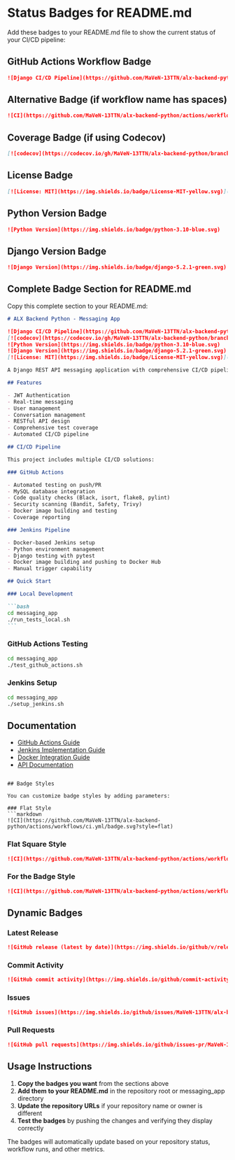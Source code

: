 # Status Badges for README.md

Add these badges to your README.md file to show the current status of your CI/CD pipeline:

## GitHub Actions Workflow Badge

```markdown
![Django CI/CD Pipeline](https://github.com/MaVeN-13TTN/alx-backend-python/workflows/Django%20CI/CD%20Pipeline/badge.svg)
```

## Alternative Badge (if workflow name has spaces)

```markdown
![CI](https://github.com/MaVeN-13TTN/alx-backend-python/actions/workflows/ci.yml/badge.svg)
```

## Coverage Badge (if using Codecov)

```markdown
[![codecov](https://codecov.io/gh/MaVeN-13TTN/alx-backend-python/branch/main/graph/badge.svg)](https://codecov.io/gh/MaVeN-13TTN/alx-backend-python)
```

## License Badge

```markdown
[![License: MIT](https://img.shields.io/badge/License-MIT-yellow.svg)](https://opensource.org/licenses/MIT)
```

## Python Version Badge

```markdown
![Python Version](https://img.shields.io/badge/python-3.10-blue.svg)
```

## Django Version Badge

```markdown
![Django Version](https://img.shields.io/badge/django-5.2.1-green.svg)
```

## Complete Badge Section for README.md

Copy this complete section to your README.md:

````markdown
# ALX Backend Python - Messaging App

![Django CI/CD Pipeline](https://github.com/MaVeN-13TTN/alx-backend-python/actions/workflows/ci.yml/badge.svg)
[![codecov](https://codecov.io/gh/MaVeN-13TTN/alx-backend-python/branch/main/graph/badge.svg)](https://codecov.io/gh/MaVeN-13TTN/alx-backend-python)
![Python Version](https://img.shields.io/badge/python-3.10-blue.svg)
![Django Version](https://img.shields.io/badge/django-5.2.1-green.svg)
[![License: MIT](https://img.shields.io/badge/License-MIT-yellow.svg)](https://opensource.org/licenses/MIT)

A Django REST API messaging application with comprehensive CI/CD pipeline including GitHub Actions, Jenkins, and Docker integration.

## Features

- JWT Authentication
- Real-time messaging
- User management
- Conversation management
- RESTful API design
- Comprehensive test coverage
- Automated CI/CD pipeline

## CI/CD Pipeline

This project includes multiple CI/CD solutions:

### GitHub Actions

- Automated testing on push/PR
- MySQL database integration
- Code quality checks (Black, isort, flake8, pylint)
- Security scanning (Bandit, Safety, Trivy)
- Docker image building and testing
- Coverage reporting

### Jenkins Pipeline

- Docker-based Jenkins setup
- Python environment management
- Django testing with pytest
- Docker image building and pushing to Docker Hub
- Manual trigger capability

## Quick Start

### Local Development

```bash
cd messaging_app
./run_tests_local.sh
```
````

### GitHub Actions Testing

```bash
cd messaging_app
./test_github_actions.sh
```

### Jenkins Setup

```bash
cd messaging_app
./setup_jenkins.sh
```

## Documentation

- [GitHub Actions Guide](messaging_app/GITHUB_ACTIONS_GUIDE.md)
- [Jenkins Implementation Guide](messaging_app/JENKINS_IMPLEMENTATION_GUIDE.md)
- [Docker Integration Guide](messaging_app/DOCKER_INTEGRATION_GUIDE.md)
- [API Documentation](messaging_app/README.md)

````

## Badge Styles

You can customize badge styles by adding parameters:

### Flat Style
```markdown
![CI](https://github.com/MaVeN-13TTN/alx-backend-python/actions/workflows/ci.yml/badge.svg?style=flat)
````

### Flat Square Style

```markdown
![CI](https://github.com/MaVeN-13TTN/alx-backend-python/actions/workflows/ci.yml/badge.svg?style=flat-square)
```

### For the Badge Style

```markdown
![CI](https://github.com/MaVeN-13TTN/alx-backend-python/actions/workflows/ci.yml/badge.svg?style=for-the-badge)
```

## Dynamic Badges

### Latest Release

```markdown
![GitHub release (latest by date)](https://img.shields.io/github/v/release/MaVeN-13TTN/alx-backend-python)
```

### Commit Activity

```markdown
![GitHub commit activity](https://img.shields.io/github/commit-activity/m/MaVeN-13TTN/alx-backend-python)
```

### Issues

```markdown
![GitHub issues](https://img.shields.io/github/issues/MaVeN-13TTN/alx-backend-python)
```

### Pull Requests

```markdown
![GitHub pull requests](https://img.shields.io/github/issues-pr/MaVeN-13TTN/alx-backend-python)
```

## Usage Instructions

1. **Copy the badges you want** from the sections above
2. **Add them to your README.md** in the repository root or messaging_app directory
3. **Update the repository URLs** if your repository name or owner is different
4. **Test the badges** by pushing the changes and verifying they display correctly

The badges will automatically update based on your repository status, workflow runs, and other metrics.
